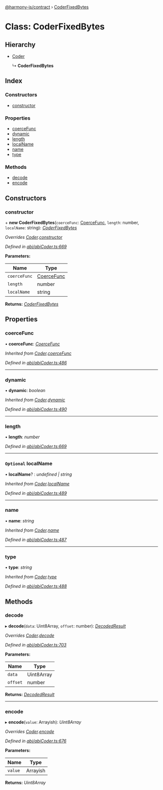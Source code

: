 [@harmony-js/contract](../globals.md) › [CoderFixedBytes](coderfixedbytes.md)

# Class: CoderFixedBytes

## Hierarchy

* [Coder](coder.md)

  ↳ **CoderFixedBytes**

## Index

### Constructors

* [constructor](coderfixedbytes.md#constructor)

### Properties

* [coerceFunc](coderfixedbytes.md#coercefunc)
* [dynamic](coderfixedbytes.md#dynamic)
* [length](coderfixedbytes.md#length)
* [localName](coderfixedbytes.md#optional-localname)
* [name](coderfixedbytes.md#name)
* [type](coderfixedbytes.md#type)

### Methods

* [decode](coderfixedbytes.md#decode)
* [encode](coderfixedbytes.md#encode)

## Constructors

###  constructor

\+ **new CoderFixedBytes**(`coerceFunc`: [CoerceFunc](../globals.md#coercefunc), `length`: number, `localName`: string): *[CoderFixedBytes](coderfixedbytes.md)*

*Overrides [Coder](coder.md).[constructor](coder.md#constructor)*

*Defined in [abi/abiCoder.ts:669](https://github.com/FireStack-Lab/Harmony-sdk-core/blob/a192dab/packages/harmony-contract/src/abi/abiCoder.ts#L669)*

**Parameters:**

Name | Type |
------ | ------ |
`coerceFunc` | [CoerceFunc](../globals.md#coercefunc) |
`length` | number |
`localName` | string |

**Returns:** *[CoderFixedBytes](coderfixedbytes.md)*

## Properties

###  coerceFunc

• **coerceFunc**: *[CoerceFunc](../globals.md#coercefunc)*

*Inherited from [Coder](coder.md).[coerceFunc](coder.md#coercefunc)*

*Defined in [abi/abiCoder.ts:486](https://github.com/FireStack-Lab/Harmony-sdk-core/blob/a192dab/packages/harmony-contract/src/abi/abiCoder.ts#L486)*

___

###  dynamic

• **dynamic**: *boolean*

*Inherited from [Coder](coder.md).[dynamic](coder.md#dynamic)*

*Defined in [abi/abiCoder.ts:490](https://github.com/FireStack-Lab/Harmony-sdk-core/blob/a192dab/packages/harmony-contract/src/abi/abiCoder.ts#L490)*

___

###  length

• **length**: *number*

*Defined in [abi/abiCoder.ts:669](https://github.com/FireStack-Lab/Harmony-sdk-core/blob/a192dab/packages/harmony-contract/src/abi/abiCoder.ts#L669)*

___

### `Optional` localName

• **localName**? : *undefined | string*

*Inherited from [Coder](coder.md).[localName](coder.md#optional-localname)*

*Defined in [abi/abiCoder.ts:489](https://github.com/FireStack-Lab/Harmony-sdk-core/blob/a192dab/packages/harmony-contract/src/abi/abiCoder.ts#L489)*

___

###  name

• **name**: *string*

*Inherited from [Coder](coder.md).[name](coder.md#name)*

*Defined in [abi/abiCoder.ts:487](https://github.com/FireStack-Lab/Harmony-sdk-core/blob/a192dab/packages/harmony-contract/src/abi/abiCoder.ts#L487)*

___

###  type

• **type**: *string*

*Inherited from [Coder](coder.md).[type](coder.md#type)*

*Defined in [abi/abiCoder.ts:488](https://github.com/FireStack-Lab/Harmony-sdk-core/blob/a192dab/packages/harmony-contract/src/abi/abiCoder.ts#L488)*

## Methods

###  decode

▸ **decode**(`data`: Uint8Array, `offset`: number): *[DecodedResult](../interfaces/decodedresult.md)*

*Overrides [Coder](coder.md).[decode](coder.md#abstract-decode)*

*Defined in [abi/abiCoder.ts:703](https://github.com/FireStack-Lab/Harmony-sdk-core/blob/a192dab/packages/harmony-contract/src/abi/abiCoder.ts#L703)*

**Parameters:**

Name | Type |
------ | ------ |
`data` | Uint8Array |
`offset` | number |

**Returns:** *[DecodedResult](../interfaces/decodedresult.md)*

___

###  encode

▸ **encode**(`value`: Arrayish): *Uint8Array*

*Overrides [Coder](coder.md).[encode](coder.md#abstract-encode)*

*Defined in [abi/abiCoder.ts:676](https://github.com/FireStack-Lab/Harmony-sdk-core/blob/a192dab/packages/harmony-contract/src/abi/abiCoder.ts#L676)*

**Parameters:**

Name | Type |
------ | ------ |
`value` | Arrayish |

**Returns:** *Uint8Array*
